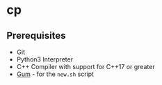 # cp

## Prerequisites

- Git
- Python3 Interpreter
- C++ Compiler with support for C++17 or greater
- [Gum](https://github.com/charmbracelet/gum) - for the `new.sh` script
